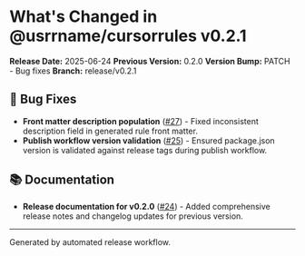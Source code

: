 # What's Changed in @usrrname/cursorrules v0.2.1

**Release Date:** 2025-06-24
**Previous Version:** 0.2.0
**Version Bump:** PATCH - Bug fixes
**Branch:** release/v0.2.1

## 🐛 Bug Fixes
- **Front matter description population** ([#27](https://github.com/usrrname/cursorrules/pull/27)) - Fixed inconsistent description field in generated rule front matter.
- **Publish workflow version validation** ([#25](https://github.com/usrrname/cursorrules/pull/25)) - Ensured package.json version is validated against release tags during publish workflow.

## 📚 Documentation
- **Release documentation for v0.2.0** ([#24](https://github.com/usrrname/cursorrules/pull/24)) - Added comprehensive release notes and changelog updates for previous version.

---

Generated by automated release workflow. 